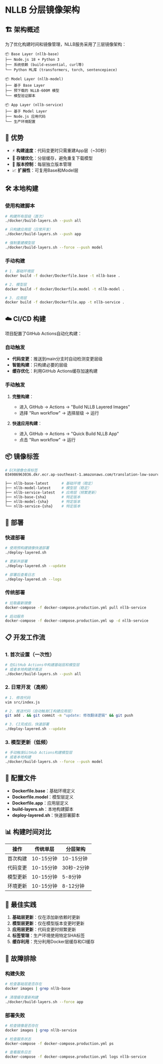# NLLB 分层镜像架构

## 🏗️ 架构概述

为了优化构建时间和镜像管理，NLLB服务采用了三层镜像架构：

```
📦 Base Layer (nllb-base)
├── Node.js 18 + Python 3
├── 系统依赖 (build-essential, curl等)
└── Python ML库 (transformers, torch, sentencepiece)

📦 Model Layer (nllb-model) 
├── 基于 Base Layer
├── 预下载的 NLLB-600M 模型
└── 模型验证脚本

📦 App Layer (nllb-service)
├── 基于 Model Layer  
├── Node.js 应用代码
└── 生产环境配置
```

## 🚀 优势

- ⚡ **构建速度**：代码变更时只需重建App层（~30秒）
- 💾 **存储优化**：分层缓存，避免重复下载模型
- 🔄 **版本控制**：每层独立版本管理
- 📈 **扩展性**：可复用Base和Model层

## 🛠️ 本地构建

### 使用构建脚本

```bash
# 构建所有层级（首次）
./docker/build-layers.sh --push all

# 只构建应用层（日常开发）
./docker/build-layers.sh --push app

# 强制重建模型层
./docker/build-layers.sh --force --push model
```

### 手动构建

```bash
# 1. 基础环境层
docker build -f docker/Dockerfile.base -t nllb-base .

# 2. 模型层
docker build -f docker/Dockerfile.model -t nllb-model .

# 3. 应用层
docker build -f docker/Dockerfile.app -t nllb-service .
```

## ☁️ CI/CD 构建

项目配置了GitHub Actions自动化构建：

### 自动触发

- **代码变更**：推送到main分支时自动检测变更层级
- **智能构建**：只构建必要的层级
- **缓存优化**：利用GitHub Actions缓存加速构建

### 手动触发

1. **完整构建**：
   - 进入 GitHub → Actions → "Build NLLB Layered Images"
   - 选择 "Run workflow" → 选择层级 → 运行

2. **快速应用构建**：
   - 进入 GitHub → Actions → "Quick Build NLLB App"
   - 点击 "Run workflow" → 运行

## 📦 镜像标签

```bash
# ECR镜像仓库标签
034986963036.dkr.ecr.ap-southeast-1.amazonaws.com/translation-low-source:

├── nllb-base-latest      # 基础环境（稳定）
├── nllb-model-latest     # 模型层（稳定）
├── nllb-service-latest   # 应用层（频繁更新）
├── nllb-base-{sha}       # 特定版本
├── nllb-model-{sha}      # 特定版本
└── nllb-service-{sha}    # 特定版本
```

## 🚀 部署

### 快速部署

```bash
# 使用预构建镜像快速部署
./deploy-layered.sh

# 更新并部署
./deploy-layered.sh --update

# 部署后查看日志
./deploy-layered.sh --logs
```

### 传统部署

```bash
# 拉取最新镜像
docker-compose -f docker-compose.production.yml pull nllb-service

# 启动服务
docker-compose -f docker-compose.production.yml up -d nllb-service
```

## 📋 开发工作流

### 1. 首次设置（一次性）

```bash
# 在GitHub Actions中构建基础层和模型层
# 或者本地构建并推送
./docker/build-layers.sh --push all
```

### 2. 日常开发（高频）

```bash
# 1. 修改代码
vim src/index.js

# 2. 推送代码（自动触发CI构建应用层）
git add . && git commit -m "update: 修改翻译逻辑" && git push

# 3. CI完成后，快速部署
./deploy-layered.sh --update
```

### 3. 模型更新（低频）

```bash
# 手动触发GitHub Actions构建模型层
# 或者本地构建
./docker/build-layers.sh --force --push model
```

## 🔧 配置文件

- **Dockerfile.base**：基础环境定义
- **Dockerfile.model**：模型层定义  
- **Dockerfile.app**：应用层定义
- **build-layers.sh**：本地构建脚本
- **deploy-layered.sh**：快速部署脚本

## 📊 构建时间对比

| 操作 | 传统单层 | 分层架构 |
|------|----------|----------|
| 首次构建 | 10-15分钟 | 10-15分钟 |
| 代码变更 | 10-15分钟 | 30秒-2分钟 |
| 模型更新 | 10-15分钟 | 5-8分钟 |
| 环境更新 | 10-15分钟 | 8-12分钟 |

## 🎯 最佳实践

1. **基础层更新**：仅在添加新依赖时更新
2. **模型层更新**：仅在模型版本变更时更新  
3. **应用层更新**：代码变更时频繁更新
4. **标签管理**：生产环境使用特定SHA标签
5. **缓存利用**：充分利用Docker层缓存和CI缓存

## 🐛 故障排除

### 构建失败

```bash
# 检查基础层是否存在
docker images | grep nllb-base

# 清理缓存重新构建
./docker/build-layers.sh --force app
```

### 部署失败

```bash
# 检查镜像是否存在
docker images | grep nllb-service

# 检查服务状态
docker-compose -f docker-compose.production.yml ps

# 查看服务日志
docker-compose -f docker-compose.production.yml logs nllb-service
```